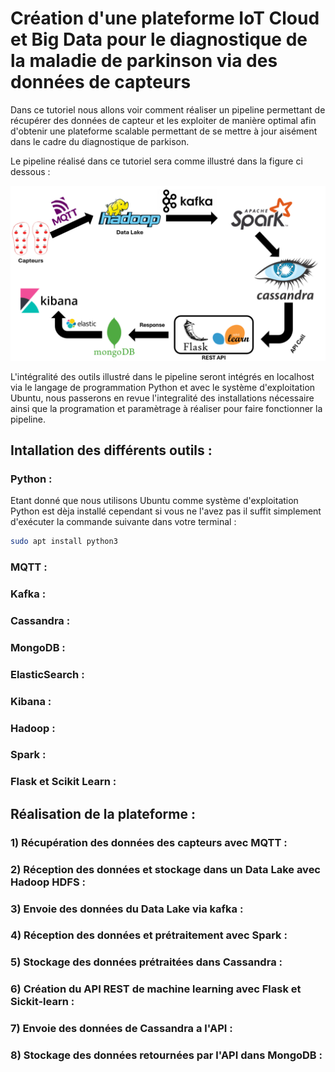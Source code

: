 # Création d'une plateforme IoT Cloud et Big Data pour le diagnostique de la maladie de parkinson via des données de capteurs

Dans ce tutoriel nous allons voir comment réaliser un pipeline permettant de récupérer des données de capteur et les exploiter de manière optimal afin d'obtenir une plateforme scalable permettant de se mettre à jour aisément dans le cadre du diagnostique de parkison.

Le pipeline réalisé dans ce tutoriel sera comme illustré dans la figure ci dessous :

![pipeline](readme-images/pipeline.png?raw=true)

L'intégralité des outils illustré dans le pipeline seront intégrés en localhost via le langage de programmation Python et avec le système d'exploitation Ubuntu, nous passerons en revue l'integralité des installations nécessaire ainsi que la programation et paramètrage à réaliser pour faire fonctionner la pipeline.



## Intallation des différents outils :

### Python :

Etant donné que nous utilisons Ubuntu comme système d'exploitation Python est dèja installé cependant si vous ne l'avez pas il suffit simplement d'exécuter la commande suivante dans votre terminal :

```bash
sudo apt install python3
```

### MQTT :



### Kafka :



### Cassandra :



### MongoDB :



### ElasticSearch :



### Kibana :



### Hadoop :



### Spark :



### Flask et Scikit Learn :



## Réalisation de la plateforme :

### 1) Récupération des données des capteurs avec MQTT :



### 2) Réception des données et stockage dans un Data Lake avec Hadoop HDFS :



### 3) Envoie des données du Data Lake via kafka :



### 4) Réception des données et prétraitement avec Spark :



### 5) Stockage des données prétraitées dans Cassandra :



### 6) Création du API REST de machine learning avec Flask et Sickit-learn :



### 7) Envoie des données de Cassandra a l'API :



### 8) Stockage des données retournées par l'API dans MongoDB :

